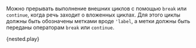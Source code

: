Можно прерывать выполнение внешних циклов с помощью `break` или `continue`, 
когда речь заходит о вложенных циклах.
Для этого циклы должны быть обозначены метками вроде `'label`, 
а метки должны быть переданы операторам `break` или `continue`.

{nested.play}
